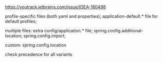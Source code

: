 https://youtrack.jetbrains.com/issue/IDEA-180498

profile-specific files (both yaml and properties);
application-default.* file for default profiles;

multiple files:
extra config/application.* file;
spring.config.additional-location;
spring.config.import;

custom:
spring.config.location

check precedence for all variants

